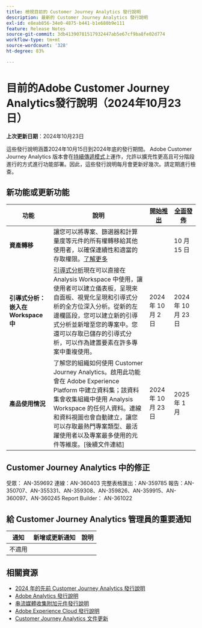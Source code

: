 ```yaml
---
title: 檢視目前的 Customer Journey Analytics 發行說明
description: 最新的 Customer Journey Analytics 發行說明
exl-id: e8eab856-34e0-4875-b441-b1e680b9e111
feature: Release Notes
source-git-commit: 3db41390781517932447ab5e67cf9ba8fe02d774
workflow-type: tm+mt
source-wordcount: '328'
ht-degree: 83%

---
```


# 目前的Adobe Customer Journey Analytics發行說明（2024年10月23日）

**上次更新日期**：2024年10月23日

這些發行說明涵蓋2024年10月15日到2024年底的發行期間。 Adobe Customer Journey Analytics 版本會在[持續傳遞模式](releases.md)上運作，允許以擴充性更高且可分階段進行的方式進行功能部署。因此，這些發行說明每月會更新好幾次。請定期進行檢查。

## 新功能或更新功能

| 功能 | 說明 | [開始推出](releases.md) | [全面發佈](releases.md) |
| ----------- | ---------- | ------- | ---- |
| **資產轉移** | 讓您可以將專案、篩選器和計算量度等元件的所有權轉移給其他使用者，以確保連續性和適當的存取權限。[了解更多](/help/tools/asset-transfer/transfer-assets.md) |  | 10 月 15 日 |
| **引導式分析：嵌入在 Workspace 中** | [引導式分析](https://experienceleague.adobe.com/zh-hant/docs/analytics-platform/using/guided-analysis/overview)現在可以直接在 Analysis Workspace 中使用，讓使用者可以建立儀表板，呈現來自面板、視覺化呈現和引導式分析的全方位深入分析。從新的左邊欄區段，您可以建立新的引導式分析並新增至您的專案中。您還可以存取已儲存的引導式分析，可以作為建置要素在許多專案中重複使用。 | 2024 年 10 月 2 日 | 2024 年 10 月 23 日 |
| **產品使用情況** | 了解您的組織如何使用 Customer Journey Analytics。啟用此功能會在 Adob&#x200B;&#x200B;e Experience Platform 中建立資料集；該資料集會收集組織中使用 Analysis Workspace 的任何人資料。連線和資料視圖也會自動建立，讓您可以存取最熱門專案類型、最活躍使用者以及專案最多使用的元件等維度。[後續文件連結] | 2024 年 10 月 23 日 | 2025 年 1 月 |


## Customer Journey Analytics 中的修正

受眾： AN-359692
連線：AN-360403
完整表格匯出：AN-359785
報告：AN-350707、AN-355331、AN-359308、AN-359826、AN-359915、AN-360097、AN-360245
Report Builder： AN-361022

## 給 Customer Journey Analytics 管理員的重要通知

| 通知 | 新增或更新通知 | 說明 |
| --- | --- | --- |
| 不適用 | | |


## 相關資源

* [2024 年的先前 Customer Journey Analytics 發行說明](/help/release-notes/2024.md)
* [Adobe Analytics 發行說明](https://experienceleague.adobe.com/docs/analytics/release-notes/latest.html?lang=zh-hant)
* [串流媒體收集附加元件發行說明](https://experienceleague.adobe.com/docs/media-analytics/using/additional-resources/release-notes.html?lang=zh-hant)
* [Adobe Experience Cloud 發行說明](https://experienceleague.adobe.com/docs/release-notes/experience-cloud/current.html?lang=zh-hant)
* [Customer Journey Analytics 文件更新](/help/release-notes/doc-changes.md)
